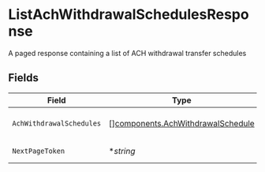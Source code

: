 # ListAchWithdrawalSchedulesResponse

A paged response containing a list of ACH withdrawal transfer schedules


## Fields

| Field                                                                                  | Type                                                                                   | Required                                                                               | Description                                                                            | Example                                                                                |
| -------------------------------------------------------------------------------------- | -------------------------------------------------------------------------------------- | -------------------------------------------------------------------------------------- | -------------------------------------------------------------------------------------- | -------------------------------------------------------------------------------------- |
| `AchWithdrawalSchedules`                                                               | [][components.AchWithdrawalSchedule](../../models/components/achwithdrawalschedule.md) | :heavy_minus_sign:                                                                     | The list of transfer schedules                                                         |                                                                                        |
| `NextPageToken`                                                                        | **string*                                                                              | :heavy_minus_sign:                                                                     | The next page token                                                                    | 4ZHd3wAaMD1IQ0ZKS2BKV0FSRVdLW4VLWkY1R1B3MU4                                            |